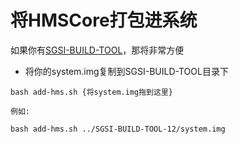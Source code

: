 # 将HMSCore打包进系统
如果你有[SGSI-BUILD-TOOL](https://github.com/xiaoxindada/SGSI-build-tool)，那将非常方便

+ 将你的system.img复制到SGSI-BUILD-TOOL目录下
```
bash add-hms.sh {将system.img拖到这里}

例如:

bash add-hms.sh ../SGSI-BUILD-TOOL-12/system.img
```
